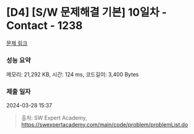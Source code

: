 # [D4] [S/W 문제해결 기본] 10일차 - Contact - 1238 

[문제 링크](https://swexpertacademy.com/main/code/problem/problemDetail.do?contestProbId=AV15B1cKAKwCFAYD) 

### 성능 요약

메모리: 21,292 KB, 시간: 124 ms, 코드길이: 3,400 Bytes

### 제출 일자

2024-03-28 15:37



> 출처: SW Expert Academy, https://swexpertacademy.com/main/code/problem/problemList.do